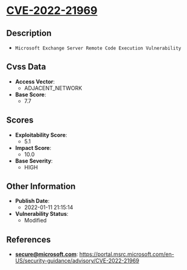 
# [CVE-2022-21969](https://cve.mitre.org/cgi-bin/cvename.cgi?name=CVE-2022-21969)

## Description

- `Microsoft Exchange Server Remote Code Execution Vulnerability`

## Cvss Data

- **Access Vector**:
  - ADJACENT_NETWORK
- **Base Score**:
  - 7.7

## Scores

- **Exploitability Score**:
  - 5.1
- **Impact Score**:
  - 10.0
- **Base Severity**:
  - HIGH

## Other Information

- **Publish Date**:
  - 2022-01-11 21:15:14
- **Vulnerability Status**:
  - Modified

## References

- **secure@microsoft.com**: https://portal.msrc.microsoft.com/en-US/security-guidance/advisory/CVE-2022-21969
